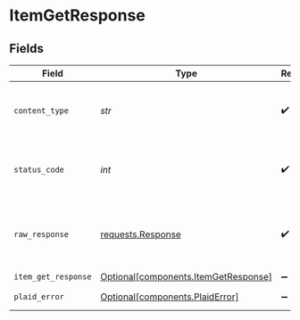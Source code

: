 # ItemGetResponse


## Fields

| Field                                                                                 | Type                                                                                  | Required                                                                              | Description                                                                           |
| ------------------------------------------------------------------------------------- | ------------------------------------------------------------------------------------- | ------------------------------------------------------------------------------------- | ------------------------------------------------------------------------------------- |
| `content_type`                                                                        | *str*                                                                                 | :heavy_check_mark:                                                                    | HTTP response content type for this operation                                         |
| `status_code`                                                                         | *int*                                                                                 | :heavy_check_mark:                                                                    | HTTP response status code for this operation                                          |
| `raw_response`                                                                        | [requests.Response](https://requests.readthedocs.io/en/latest/api/#requests.Response) | :heavy_check_mark:                                                                    | Raw HTTP response; suitable for custom response parsing                               |
| `item_get_response`                                                                   | [Optional[components.ItemGetResponse]](../../models/components/itemgetresponse.md)    | :heavy_minus_sign:                                                                    | success                                                                               |
| `plaid_error`                                                                         | [Optional[components.PlaidError]](../../models/components/plaiderror.md)              | :heavy_minus_sign:                                                                    | Error response.                                                                       |
